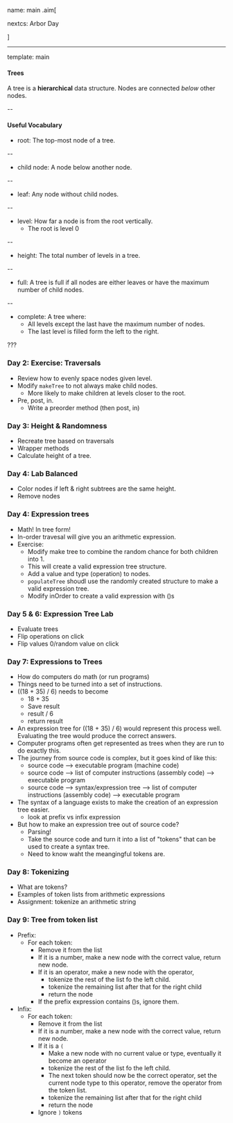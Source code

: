 name: main
.aim[<div>
  nextcs: Arbor Day
  </div>]

---
template: main

#### Trees
A tree is a __hierarchical__ data structure. Nodes are connected _below_ other nodes.

--

#### Useful Vocabulary
- root: The top-most node of a tree.

--
- child node: A node below another node.

--
- leaf: Any node without child nodes.

--
- level: How far a node is from the root vertically.
  - The root is level 0

--
- height: The total number of levels in a tree.

--
- full: A tree is full if all nodes are either leaves or have the maximum number of child nodes.

--
- complete: A tree where:
  - All levels except the last have the maximum number of nodes.
  - The last level is filled form the left to the right.

???

### Day 2: Exercise: Traversals
- Review how to evenly space nodes given level.
- Modify `makeTree` to not always make child nodes.
  - More likely to make children at levels closer to the root.
- Pre, post, in.
  - Write a preorder method (then post, in)

### Day 3: Height & Randomness
- Recreate tree based on traversals
- Wrapper methods
- Calculate height of a tree.

### Day 4: Lab Balanced
- Color nodes if left & right subtrees are the same height.
- Remove nodes

### Day 4: Expression trees
- Math! In tree form!
- In-order travesal will give you an arithmetic expression.
- Exercise:
  - Modify make tree to combine the random chance for both children into 1.
  - This will create a valid expression tree structure.
  - Add a value and type (operation) to nodes.
  - `populateTree` shoudl use the randomly created structure to make a valid expression tree.
  - Modify inOrder to create a valid expression with ()s

### Day 5 & 6: Expression Tree Lab
- Evaluate trees
- Flip operations on click
- Flip values 0/random value on click


### Day 7: Expressions to Trees
- How do computers do math (or run programs)
- Things need to be turned into a set of instructions.
- ((18 + 35) / 6) needs to become
  - 18 + 35
  - Save result
  - result / 6
  - return result
- An expression tree for ((18 + 35) / 6) would represent this process well. Evaluating the tree would produce the correct answers.
- Computer programs often get represented as trees when they are run to do exactly this.
- The journey from source code is complex, but it goes kind of like this:
  - source code --> executable program (machine code)
  - source code --> list of computer instructions (assembly code) --> executable program
  - source code --> syntax/expression tree --> list of computer instructions (assembly code) --> executable program
- The syntax of a language exists to make the creation of an expression tree easier.
  - look at prefix vs infix expression
- But how to make an expression tree out of source code?
  - Parsing!
  - Take the source code and turn it into a list of "tokens" that can be used to create a syntax tree.
  - Need to know waht the meangingful tokens are.

### Day 8: Tokenizing
- What are tokens?
- Examples of token lists from arithmetic expressions
- Assignment: tokenize an arithmetic string

### Day 9: Tree from token list
- Prefix:
  - For each token:
    - Remove it from the list
    - If it is a number, make a new node with the correct value, return new node.
    - If it is an operator, make a new node with the operator,
      - tokenize the rest of the list fo the left child.
      - tokenize the remaining list after that for the right child
      - return the node
    - If the prefix expression contains ()s, ignore them.
- Infix:
  - For each token:
    - Remove it from the list
    - If it is a number, make a new node with the correct value, return new node.
    - If it is a `(`
      - Make a new node with no current value or type, eventually it become an operator
      - tokenize the rest of the list fo the left child.
      - The next token should now be the correct operator, set the current node type to this operator, remove the operator from the token list.
      - tokenize the remaining list after that for the right child
      - return the node
    - Ignore `)` tokens
